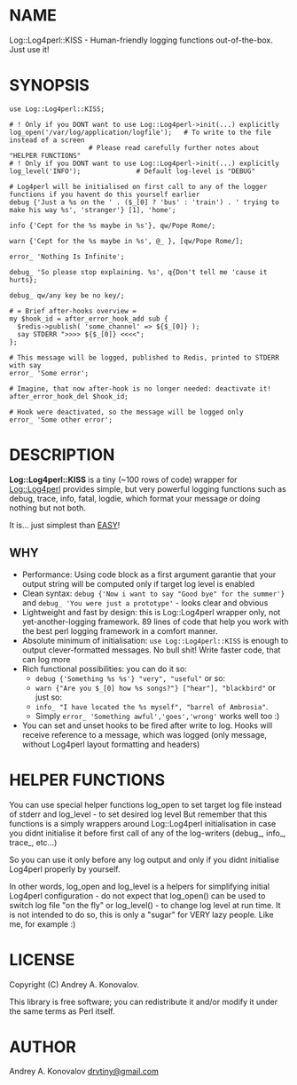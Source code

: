 # NAME

Log::Log4perl::KISS - Human-friendly logging functions out-of-the-box. Just use it!  

# SYNOPSIS

    use Log::Log4perl::KISS;

    # ! Only if you DONT want to use Log::Log4perl->init(...) explicitly
    log_open('/var/log/application/logfile'); 	# To write to the file instead of a screen 
						# Please read carefully further notes about "HELPER FUNCTIONS"
    # ! Only if you DONT want to use Log::Log4perl->init(...) explicitly
    log_level('INFO');				# Default log-level is "DEBUG"
    
    # Log4perl will be initialised on first call to any of the logger functions if you havent do this yourself earlier
    debug {'Just a %s on the ' . ($_[0] ? 'bus' : 'train') . ' trying to make his way %s', 'stranger'} [1], 'home';
    
    info {'Cept for the %s maybe in %s'}, qw/Pope Rome/;
    
    warn {'Cept for the %s maybe in %s', @_ }, [qw/Pope Rome/];
    
    error_ 'Nothing Is Infinite';
    
    debug_ 'So please stop explaining. %s', q{Don't tell me 'cause it hurts};
    
    debug_ qw/any key be no key/;
    
    # = Brief after-hooks overview =
    my $hook_id = after_error_hook_add sub { 
      $redis->publish( 'some_channel' => ${$_[0]} );
      say STDERR ">>>> ${$_[0]} <<<<";
    };
    
    # This message will be logged, published to Redis, printed to STDERR with say
    error_ 'Some error';
    
    # Imagine, that now after-hook is no longer needed: deactivate it!
    after_error_hook_del $hook_id;
    
    # Hook were deactivated, so the message will be logged only
    error_ 'Some other error'; 

# DESCRIPTION

**Log::Log4perl::KISS** is a tiny (~100 rows of code) wrapper for [Log::Log4perl](http://search.cpan.org/perldoc/Log::Log4perl) provides simple,
but very powerful logging functions such as debug, trace, info, fatal, logdie,
which format your message or doing nothing but not both.

It is... just simplest than [EASY](http://search.cpan.org/~mschilli/Log-Log4perl-1.49/lib/Log/Log4perl.pm#Stealth_loggers)!

## WHY

* Performance: Using code block as a first argument garantie that your output string will be computed only if target log level is enabled
* Clean syntax: `debug {'Now i want to say "Good bye" for the summer'}` and `debug_ 'You were just a prototype'` - looks clear and obvious
* Lightweight and fast by design: this is Log::Log4perl wrapper only, not yet-another-logging framework. 89 lines of code that help you work with the best perl logging framework in a comfort manner.
* Absolute minimum of initialisation: `use Log::Log4perl::KISS` is enough to output clever-formatted messages. No bull shit! Write faster code, that can log more
* Rich functional possibilities: you can do it so:
  * `debug {'Something %s %s'} "very", "useful"`
  or so:
  * `warn {"Are you $_[0] how %s songs?"} ["hear"], "blackbird"`
  or just so:
  * `info_ "I have located the %s myself", "barrel of Ambrosia"`.
  * Simply `error_ 'Something awful','goes','wrong'` works well too :)
* You can set and unset hooks to be fired after write to log. Hooks will receive reference to a message, which was logged (only message, without Log4perl layout formatting and headers)

# HELPER FUNCTIONS

You can use special helper functions log_open to set target log file instead of stderr and log_level - to set desired log level
But remember that this functions is a simply wrappers around Log::Log4perl initialisation in case you didnt initialise it before 
first call of any of the log-writers (debug_, info_, trace_, etc...)

So you can use it only before any log output and only if you didnt initialise Log4perl properly by yourself.

In other words, log_open and log_level is a helpers for simplifying initial Log4perl configuration - do not expect that log_open() 
can be used to switch log file "on the fly" or log_level() - to change log level at run time. It is not intended to do so, this is
only a "sugar" for VERY lazy people. Like me, for example :)

# LICENSE

Copyright (C) Andrey A. Konovalov.

This library is free software; you can redistribute it and/or modify
it under the same terms as Perl itself.

# AUTHOR

Andrey A. Konovalov <drvtiny@gmail.com>
